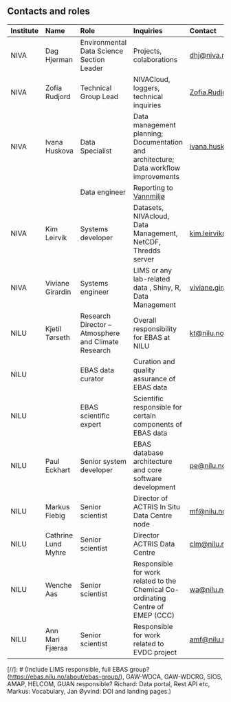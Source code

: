 ## Contacts and roles

|Institute|Name|Role|Inquiries |Contact|
|:----|:----|:----|:----|:----|
|NIVA|Dag Hjerman|Environmental Data Science Section Leader|Projects, colaborations |dhj@niva.no|
|NIVA|Zofia Rudjord|Technical Group Lead|NIVACloud, loggers, technical inquiries |Zofia.Rudjord@niva.no|
|NIVA|Ivana Huskova|Data Specialist|Data management planning; Documentation and architecture; Data workflow improvements|ivana.huskova@niva.no|
| | |Data engineer|Reporting to [Vannmiljø](https://vannmiljo.miljodirektoratet.no)| |
|NIVA|Kim Leirvik|Systems developer|Datasets, NIVAcloud, Data Management, NetCDF, Thredds server|kim.leirvik@niva.no|
|NIVA|Viviane Girardin|Systems engineer|LIMS or any lab-related data , Shiny, R, Data Management|viviane.girardin@niva.no|
|NILU|Kjetil Tørseth|Research Director – Atmosphere and Climate Research|Overall responsibility for EBAS at NILU|kt@nilu.no|
|NILU| |EBAS data curator|Curation and quality assurance of EBAS data| |
|NILU| |EBAS scientific expert|Scientific responsible for certain components of EBAS data| |
|NILU|Paul Eckhart|Senior system developer|EBAS database architecture and core software development|pe@nilu.no|
|NILU|Markus Fiebig|Senior scientist|Director of ACTRIS In Situ Data Centre node|mf@nilu.no|
|NILU|Cathrine Lund Myhre|Senior scientist|Director ACTRIS Data Centre|clm@nilu.no|
|NILU|Wenche Aas|Senior scientist|Responsible for work related to the Chemical Co-ordinating Centre of EMEP (CCC)|wa@nilu.no|
|NILU|Ann Mari Fjæraa|Senior scientist|Responsible for work related to EVDC project|amf@nilu.no|


[//]: # (Include LIMS responsible, full EBAS group? (https://ebas.nilu.no/about/ebas-group/), GAW-WDCA, GAW-WDCRG, SIOS, AMAP, HELCOM, GUAN responsible? Richard: Data portal, Rest API etc, Markus: Vocabulary, Jan Øyvind: DOI and landing pages.)


